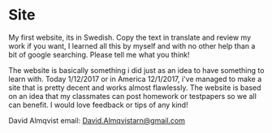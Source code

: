 # Site
My first website, its in Swedish. 
Copy the text in translate and review my work if you want, 
I learned all this by myself and with no other help than a bit of google searching.
Please tell me what you think!

The website is basically something i did just as an idea to have something to learn with.
Today 1/12/2017 or in America 12/1/2017, i've managed to make a site that is pretty decent and works almost flawlessly.
The website is based on an idea that my classmates can post homework or testpapers so we all can benefit.
I would love feedback or tips of any kind!

David Almqvist 
email: David.Almqvistarn@gmail.com

